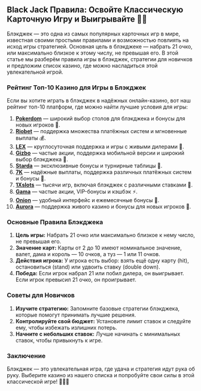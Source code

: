 ## Black Jack Правила: Освойте Классическую Карточную Игру и Выигрывайте 🎴💵

Блэкджек — это одна из самых популярных карточных игр в мире, известная своими простыми правилами и возможностью повлиять на исход игры стратегией. Основная цель в блэкджеке — набрать 21 очко, или максимально близкое к этому числу, не превышая его. В этой статье мы разберём правила игры в блэкджек, стратегии для новичков и предложим список казино, где можно насладиться этой увлекательной игрой.

### Рейтинг Топ-10 Казино для Игры в Блэкджек

Если вы хотите играть в блэкджек в надёжных онлайн-казино, вот наш рейтинг топ-10 платформ, где можно найти лучшие условия для игры:

1. **[Pokerdom](https://brandplay.link/4k77v2yx)** — широкий выбор столов для блэкджека и бонусы для новых игроков 🎲.
2. **[Riobet](https://brandplay.link/7xBLTPyj)** — поддержка множества платёжных систем и мгновенные выплаты 💰.
3. **[LEX](https://brandplay.link/zW4hdDFV)** — круглосуточная поддержка и игры с живыми дилерами 🎉.
4. **[Gizbo](https://brandplay.link/bprXw4YV)** — частые акции, поддержка мобильной версии и широкий выбор блэкджека 🎁.
5. **[Starda](https://brandplay.link/fB7xwRFL)** — эксклюзивные бонусы и турнирные таблицы 🎈.
6. **[7K](https://brandplay.link/BvQyFShp)** — надёжные выплаты, поддержка различных платёжных систем и бонусы 🎯.
7. **[1Xslots](https://brandplay.link/hSB1khtr)** — тысячи игр, включая блэкджек с различными ставками 🌟.
8. **[Gama](https://brandplay.link/j6NMKsDz)** — частые акции, VIP-бонусы и кэшбэк ⚡.
9. **[Onion](https://brandplay.link/zBGRVpQ9)** — удобный интерфейс и ежемесячные бонусы 🎰.
10. **[Aurora](https://10trafic-stat2.com/click/668546556bcc6313411604bd/6766/13032/subaccount)** — поддержка живого казино и бонусы для новых игроков 💎.

### Основные Правила Блэкджека

1. **Цель игры:** Набрать 21 очко или максимально близкое к нему число, не превышая его.
2. **Значение карт:** Карты от 2 до 10 имеют номинальное значение, валет, дама и король — 10 очков, а туз — 1 или 11 очков.
3. **Действия игрока:** У игрока есть выбор: взять ещё одну карту (hit), остановиться (stand) или удвоить ставку (double down).
4. **Победа:** Если игрок набрал 21 или побил дилера, он выигрывает. Если игрок превысил 21 очко, он проигрывает.

### Советы для Новичков

1. **Изучите стратегию:** Запомните базовые стратегии блэкджека, которые помогут принимать лучшие решения.
2. **Контролируйте свой бюджет:** Установите лимит ставок и следуйте ему, чтобы избежать излишних потерь.
3. **Начните с небольших ставок:** Лучше начинать с минимальных ставок, чтобы привыкнуть к игре.

### Заключение

Блэкджек — это увлекательная игра, где удача и стратегия идут рука об руку. Выберите казино из нашего списка и попробуйте свои силы в этой классической игре! 🎉🎴💸
